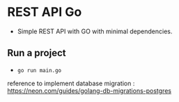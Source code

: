 # REST API Go

- Simple REST API with GO with minimal dependencies.

## Run a project

- `go run main.go`

reference to implement database migration : https://neon.com/guides/golang-db-migrations-postgres
